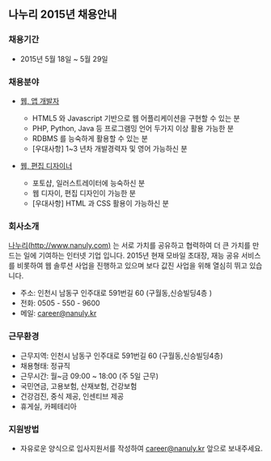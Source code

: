 ## 나누리 2015년 채용안내

### 채용기간
  - 2015년 5월 18일 ~ 5월 29일

### 채용분야 
  - [웹, 앱 개발자](developer.md)
    - HTML5 와 Javascript 기반으로 웹 어플리케이션을 구현할 수 있는 분
    - PHP, Python, Java 등 프로그램밍 언어 두가지 이상 활용 가능한 분
    - RDBMS 를 능숙하게 활용할 수 있는 분
    - [우대사항] 1~3 년차 개발경력자 및 영어 가능하신 분

  - [웹, 편집 디자이너](designer.md)
    - 포토샵, 일러스트레이터에 능숙하신 분
    - 웹 디자이, 편집 디자인이 가능한 분
    - [우대사항] HTML 과 CSS 활용이 가능하신 분

### 회사소개
[나누리(http://www.nanuly.com)](http://www.nanuly.com) 는 서로 가치를 공유하고 협력하여 더 큰 가치를 만드는 일에 기여하는 인터넷 기업 입니다. 2015년 현재 모바일 초대장, 재능 공유 서비스를 비롯하여 웹 솔루션 사업을 진행하고 있으며 보다 값진 사업을 위해 열심히 뛰고 있습니다.

- 주소: 인천시 남동구 인주대로 591번길 60 (구월동,신승빌딩4층 )
- 전화: 0505 - 550 - 9600
- 메일: career@nanuly.kr

### 근무환경
 - 근무지역: 인천시 남동구 인주대로 591번길 60 (구월동,신승빌딩4층) 
 - 채용형태: 정규직
 - 근무시간: 월~금 09:00 ~ 18:00 (주 5일 근무)
 - 국민연금, 고용보험, 산재보험, 건강보험
 - 건강검진, 중식 제공, 인센티브 제공
 - 휴게실, 카페테리아

### 지원방법
  - 자유로운 양식으로 입사지원서를 작성하여 career@nanuly.kr 앞으로 보내주세요.
